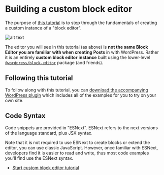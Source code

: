 # Building a custom block editor

The purpose of [this tutorial](/docs/designers-developers/developers/platform/custom-block-editor/tutorial.md) is to step through the fundamentals of creating a custom instance of a "block editor".

![alt text](https://wordpress.org/gutenberg/files/2020/03/editor.png "The Standalone Editor instance populated with example Blocks within a custom WP Admin page.")

The editor you will see in this tutorial (as above) is **__not__ the same Block Editor you are familiar with when creating Posts** in with WordPress. Rather it is an entirely **custom block editor instance** built using the lower-level [`@wordpress/block-editor`](https://developer.wordpress.org/block-editor/packages/packages-block-editor/) package (and friends).

## Following this tutorial

To follow along with this tutorial, you can [download the accompanying WordPress plugin](https://github.com/getdave/standalone-block-editor) which includes all of the examples for you to try on your own site.

## Code Syntax
Code snippets are provided in "ESNext". ESNext refers to the next versions of the language standard, plus JSX syntax.

Note that it is not required to use ESNext to create blocks or extend the editor, you can use classic JavaScript. However, once familiar with ESNext, developers find it is easier to read and write, thus most code examples you'll find use the ESNext syntax.

* [Start custom block editor tutorial](/docs/designers-developers/developers/platform/tutorial.md)
